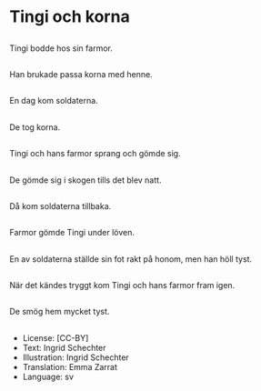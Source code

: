 # Tingi och korna

##
Tingi bodde hos sin farmor.

##
Han brukade passa korna med henne.

##
En dag kom soldaterna.

##
De tog korna.

##
Tingi och hans farmor sprang och gömde sig.

##
De gömde sig i skogen tills det blev natt.

##
Då kom soldaterna tillbaka.

##
Farmor gömde Tingi under löven.

##
En av soldaterna ställde sin fot rakt på honom, men han höll tyst.

##
När det kändes tryggt kom Tingi och hans farmor fram igen.

##
De smög hem mycket tyst.

##
* License: [CC-BY]
* Text: Ingrid Schechter
* Illustration: Ingrid Schechter
* Translation: Emma Zarrat
* Language: sv
